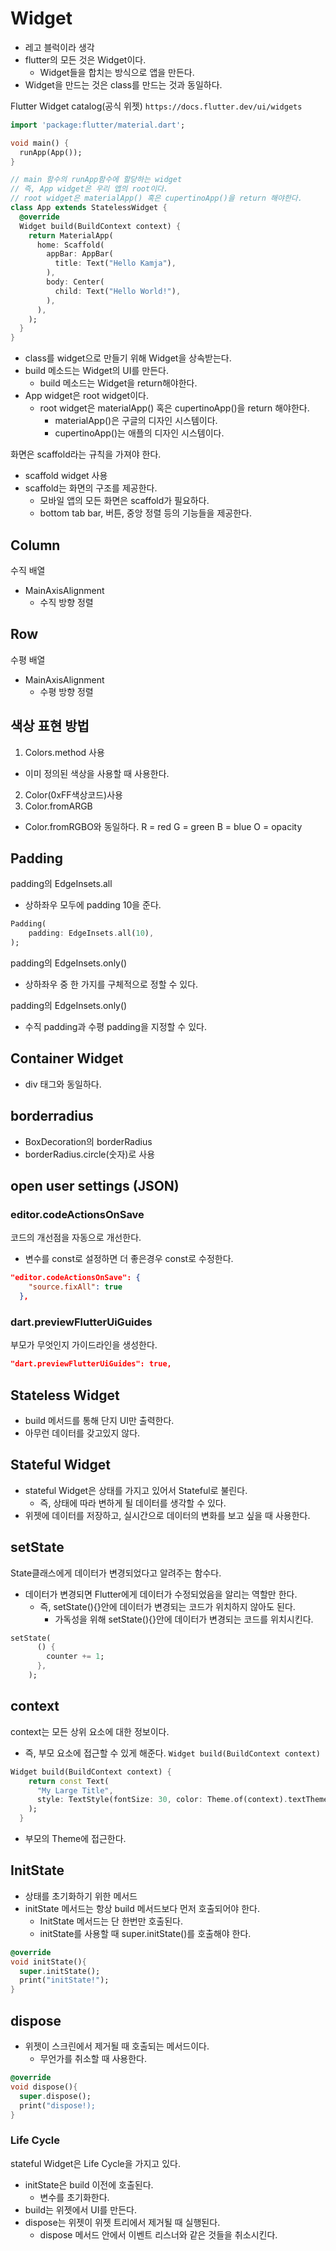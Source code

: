 # Widget

- 레고 블럭이라 생각
- flutter의 모든 것은 Widget이다.
  - Widget들을 합치는 방식으로 앱을 만든다.
- Widget을 만드는 것은 class를 만드는 것과 동일하다.

Flutter Widget catalog(공식 위젯)
`https://docs.flutter.dev/ui/widgets`

```dart
import 'package:flutter/material.dart';

void main() {
  runApp(App());
}

// main 함수의 runApp함수에 할당하는 widget
// 즉, App widget은 우리 앱의 root이다.
// root widget은 materialApp() 혹은 cupertinoApp()을 return 해야한다.
class App extends StatelessWidget {
  @override
  Widget build(BuildContext context) {
    return MaterialApp(
      home: Scaffold(
        appBar: AppBar(
          title: Text("Hello Kamja"),
        ),
        body: Center(
          child: Text("Hello World!"),
        ),
      ),
    );
  }
}
```

- class를 widget으로 만들기 위해 Widget을 상속받는다.
- build 메소드는 Widget의 UI를 만든다.
  - build 메소드는 Widget을 return해야한다.
- App widget은 root widget이다.
  - root widget은 materialApp() 혹은 cupertinoApp()을 return 해야한다.
    - materialApp()은 구글의 디자인 시스템이다.
    - cupertinoApp()는 애플의 디자인 시스템이다.

화면은 scaffold라는 규칙을 가져야 한다.

- scaffold widget 사용
- scaffold는 화면의 구조를 제공한다.
  - 모바일 앱의 모든 화면은 scaffold가 필요하다.
  - bottom tab bar, 버튼, 중앙 정렬 등의 기능들을 제공한다.

## Column

수직 배열

- MainAxisAlignment
  - 수직 방향 정렬

## Row

수평 배열

- MainAxisAlignment
  - 수평 방향 정렬

## 색상 표현 방법

1. Colors.method 사용

- 이미 정의된 색상을 사용할 때 사용한다.

2. Color(0xFF색상코드)사용
3. Color.fromARGB

- Color.fromRGBO와 동일하다.
  R = red
  G = green
  B = blue
  O = opacity

## Padding

padding의 EdgeInsets.all

- 상하좌우 모두에 padding 10을 준다.

```dart
Padding(
    padding: EdgeInsets.all(10),
);
```

padding의 EdgeInsets.only()

- 상하좌우 중 한 가지를 구체적으로 정할 수 있다.

padding의 EdgeInsets.only()

- 수직 padding과 수평 padding을 지정할 수 있다.

## Container Widget

- div 태그와 동일하다.

## borderradius

- BoxDecoration의 borderRadius
- borderRadius.circle(숫자)로 사용

## open user settings (JSON)

### editor.codeActionsOnSave

코드의 개선점을 자동으로 개선한다.

- 변수를 const로 설정하면 더 좋은경우 const로 수정한다.

```json
"editor.codeActionsOnSave": {
    "source.fixAll": true
  },
```

### dart.previewFlutterUiGuides

부모가 무엇인지 가이드라인을 생성한다.

```json
"dart.previewFlutterUiGuides": true,
```

## Stateless Widget

- build 메서드를 통해 단지 UI만 출력한다.
- 아무런 데이터를 갖고있지 않다.

## Stateful Widget

- stateful Widget은 상태를 가지고 있어서 Stateful로 불린다.
  - 즉, 상태에 따라 변하게 될 데이터를 생각할 수 있다.
- 위젯에 데이터를 저장하고, 실시간으로 데이터의 변화를 보고 싶을 때 사용한다.

## setState

State클래스에게 데이터가 변경되었다고 알려주는 함수다.

- 데이터가 변경되면 Flutter에게 데이터가 수정되었음을 알리는 역할만 한다.
  - 즉, setState(){}안에 데이터가 변경되는 코드가 위치하지 않아도 된다.
    - 가독성을 위해 setState(){}안에 데이터가 변경되는 코드를 위치시킨다.

```dart
setState(
      () {
        counter += 1;
      },
    );
```

## context

context는 모든 상위 요소에 대한 정보이다.

- 즉, 부모 요소에 접근할 수 있게 해준다.
  `Widget build(BuildContext context)`

```dart
Widget build(BuildContext context) {
    return const Text(
      "My Large Title",
      style: TextStyle(fontSize: 30, color: Theme.of(context).textTheme.titleLarge!.color,),
    );
  }
```

- 부모의 Theme에 접근한다.

## InitState

- 상태를 초기화하기 위한 메서드
- initState 메서드는 항상 build 메서드보다 먼저 호출되어야 한다.
  - InitState 메서드는 단 한번만 호출된다.
  - initState를 사용할 때 super.initState()를 호출해야 한다.

```dart
@override
void initState(){
  super.initState();
  print("initState!");
}
```

## dispose

- 위젯이 스크린에서 제거될 때 호출되는 메서드이다.
  - 무언가를 취소할 때 사용한다.

```dart
@override
void dispose(){
  super.dispose();
  print("dispose!);
}
```

### Life Cycle

stateful Widget은 Life Cycle을 가지고 있다.

- initState은 build 이전에 호출된다.
  - 변수를 초기화한다.
- build는 위젯에서 UI를 만든다.
- dispose는 위젯이 위젯 트리에서 제거될 때 실행된다.
  - dispose 메서드 안에서 이벤트 리스너와 같은 것들을 취소시킨다.
